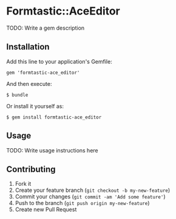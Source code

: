 # Formtastic::AceEditor

TODO: Write a gem description

## Installation

Add this line to your application's Gemfile:

    gem 'formtastic-ace_editor'

And then execute:

    $ bundle

Or install it yourself as:

    $ gem install formtastic-ace_editor

## Usage

TODO: Write usage instructions here

## Contributing

1. Fork it
2. Create your feature branch (`git checkout -b my-new-feature`)
3. Commit your changes (`git commit -am 'Add some feature'`)
4. Push to the branch (`git push origin my-new-feature`)
5. Create new Pull Request
